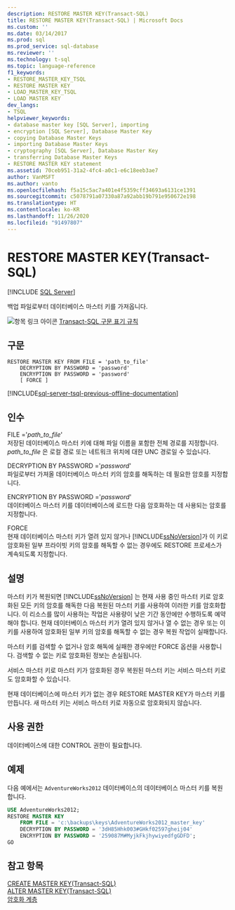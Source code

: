 ```yaml
---
description: RESTORE MASTER KEY(Transact-SQL)
title: RESTORE MASTER KEY(Transact-SQL) | Microsoft Docs
ms.custom: ''
ms.date: 03/14/2017
ms.prod: sql
ms.prod_service: sql-database
ms.reviewer: ''
ms.technology: t-sql
ms.topic: language-reference
f1_keywords:
- RESTORE_MASTER_KEY_TSQL
- RESTORE MASTER KEY
- LOAD_MASTER_KEY_TSQL
- LOAD MASTER KEY
dev_langs:
- TSQL
helpviewer_keywords:
- database master key [SQL Server], importing
- encryption [SQL Server], Database Master Key
- copying Database Master Keys
- importing Database Master Keys
- cryptography [SQL Server], Database Master Key
- transferring Database Master Keys
- RESTORE MASTER KEY statement
ms.assetid: 70ceb951-31a2-4fc4-a0c1-e6c18eeb3ae7
author: VanMSFT
ms.author: vanto
ms.openlocfilehash: f5a15c5ac7a401e4f5359cff34693a6131ce1391
ms.sourcegitcommit: c5078791a07330a87a92abb19b791e950672e198
ms.translationtype: HT
ms.contentlocale: ko-KR
ms.lasthandoff: 11/26/2020
ms.locfileid: "91497807"
---
```

# <a name="restore-master-key-transact-sql"></a>RESTORE MASTER KEY(Transact-SQL)
[!INCLUDE [SQL Server](../../includes/applies-to-version/sqlserver.md)]

  백업 파일로부터 데이터베이스 마스터 키를 가져옵니다.  
  
 ![항목 링크 아이콘](../../database-engine/configure-windows/media/topic-link.gif "항목 링크 아이콘") [Transact-SQL 구문 표기 규칙](../../t-sql/language-elements/transact-sql-syntax-conventions-transact-sql.md)  
  
## <a name="syntax"></a>구문  
  
```syntaxsql
RESTORE MASTER KEY FROM FILE = 'path_to_file'   
    DECRYPTION BY PASSWORD = 'password'  
    ENCRYPTION BY PASSWORD = 'password'  
    [ FORCE ]  
```  
  
[!INCLUDE[sql-server-tsql-previous-offline-documentation](../../includes/sql-server-tsql-previous-offline-documentation.md)]

## <a name="arguments"></a>인수
 FILE ='*path_to_file*'  
 저장된 데이터베이스 마스터 키에 대해 파일 이름을 포함한 전체 경로를 지정합니다. *path_to_file* 은 로컬 경로 또는 네트워크 위치에 대한 UNC 경로일 수 있습니다.  
  
 DECRYPTION BY PASSWORD ='*password*'  
 파일로부터 가져올 데이터베이스 마스터 키의 암호를 해독하는 데 필요한 암호를 지정합니다.  
  
 ENCRYPTION BY PASSWORD ='*password*'  
 데이터베이스 마스터 키를 데이터베이스에 로드한 다음 암호화하는 데 사용되는 암호를 지정합니다.  
  
 FORCE  
 현재 데이터베이스 마스터 키가 열려 있지 않거나 [!INCLUDE[ssNoVersion](../../includes/ssnoversion-md.md)]가 이 키로 암호화된 일부 프라이빗 키의 암호를 해독할 수 없는 경우에도 RESTORE 프로세스가 계속되도록 지정합니다.  
  
## <a name="remarks"></a>설명  
 마스터 키가 복원되면 [!INCLUDE[ssNoVersion](../../includes/ssnoversion-md.md)] 는 현재 사용 중인 마스터 키로 암호화된 모든 키의 암호를 해독한 다음 복원된 마스터 키를 사용하여 이러한 키를 암호화합니다. 이 리소스를 많이 사용하는 작업은 사용량이 낮은 기간 동안에만 수행하도록 예약해야 합니다. 현재 데이터베이스 마스터 키가 열려 있지 않거나 열 수 없는 경우 또는 이 키를 사용하여 암호화된 일부 키의 암호를 해독할 수 없는 경우 복원 작업이 실패합니다.  
  
 마스터 키를 검색할 수 없거나 암호 해독에 실패한 경우에만 FORCE 옵션을 사용합니다. 검색할 수 없는 키로 암호화된 정보는 손실됩니다.  
  
 서비스 마스터 키로 마스터 키가 암호화된 경우 복원된 마스터 키는 서비스 마스터 키로도 암호화할 수 있습니다.  
  
 현재 데이터베이스에 마스터 키가 없는 경우 RESTORE MASTER KEY가 마스터 키를 만듭니다. 새 마스터 키는 서비스 마스터 키로 자동으로 암호화되지 않습니다.  
  
## <a name="permissions"></a>사용 권한  
 데이터베이스에 대한 CONTROL 권한이 필요합니다.  
  
## <a name="examples"></a>예제  
 다음 예에서는 `AdventureWorks2012` 데이터베이스의 데이터베이스 마스터 키를 복원합니다.  
  
```sql  
USE AdventureWorks2012;  
RESTORE MASTER KEY   
    FROM FILE = 'c:\backups\keys\AdventureWorks2012_master_key'   
    DECRYPTION BY PASSWORD = '3dH85Hhk003#GHkf02597gheij04'   
    ENCRYPTION BY PASSWORD = '259087M#MyjkFkjhywiyedfgGDFD';  
GO  
```  
  
## <a name="see-also"></a>참고 항목  
 [CREATE MASTER KEY&#40;Transact-SQL&#41;](../../t-sql/statements/create-master-key-transact-sql.md)   
 [ALTER MASTER KEY&#40;Transact-SQL&#41;](../../t-sql/statements/alter-master-key-transact-sql.md)   
 [암호화 계층](../../relational-databases/security/encryption/encryption-hierarchy.md)  
  
  
